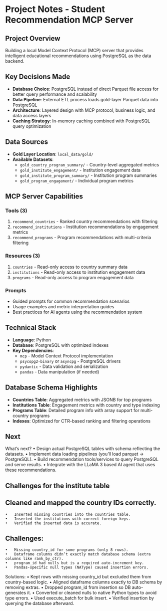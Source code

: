 # Project Notes - Student Recommendation MCP Server

## Project Overview
Building a local Model Context Protocol (MCP) server that provides intelligent educational recommendations using PostgreSQL as the data backend.

## Key Decisions Made
- **Database Choice**: PostgreSQL instead of direct Parquet file access for better query performance and scalability
- **Data Pipeline**: External ETL process loads gold-layer Parquet data into PostgreSQL
- **Architecture**: Layered design with MCP protocol, business logic, and data access layers
- **Caching Strategy**: In-memory caching combined with PostgreSQL query optimization

## Data Sources
- **Gold Layer Location**: `local_data/gold/`
- **Available Datasets**:
  - `gold_country_program_summary/` - Country-level aggregated metrics
  - `gold_institute_engagement/` - Institution engagement data
  - `gold_institute_program_summary/` - Institution program summaries
  - `gold_program_engagement/` - Individual program metrics

## MCP Server Capabilities
### Tools (3)
1. `recommend_countries` - Ranked country recommendations with filtering
2. `recommend_institutions` - Institution recommendations by engagement metrics
3. `recommend_programs` - Program recommendations with multi-criteria filtering

### Resources (3)
1. `countries` - Read-only access to country summary data
2. `institutions` - Read-only access to institution engagement data
3. `programs` - Read-only access to program engagement data

### Prompts
- Guided prompts for common recommendation scenarios
- Usage examples and metric interpretation guides
- Best practices for AI agents using the recommendation system

## Technical Stack
- **Language**: Python
- **Database**: PostgreSQL with optimized indexes
- **Key Dependencies**: 
  - `mcp` - Model Context Protocol implementation
  - `psycopg2-binary` or `asyncpg` - PostgreSQL drivers
  - `pydantic` - Data validation and serialization
  - `pandas` - Data manipulation (if needed)

## Database Schema Highlights
- **Countries Table**: Aggregated metrics with JSONB for top programs
- **Institutions Table**: Engagement metrics with country and type indexing
- **Programs Table**: Detailed program info with array support for multi-country programs
- **Indexes**: Optimized for CTR-based ranking and filtering operations

## Next
What’s next?
	•	Design actual PostgreSQL tables with schema reflecting the datasets.
	•	Implement data loading pipelines (you’ll load parquet -> PostgreSQL).
	•	Build recommendation tools/services to query PostgreSQL and serve results.
	•	Integrate with the LLaMA 3 based AI agent that uses these recommendations.

## Challenges for the institute table
## 	Cleaned and mapped the country IDs correctly.
	•	Inserted missing countries into the countries table.
	•	Inserted the institutions with correct foreign keys.
	•	Verified the inserted data is accurate.

  ## Challenges:
	•	Missing country_id for some programs (only 8 rows).
	•	Dataframe columns didn’t exactly match database schema (extra columns like rank_by_ctr).
	•	program_id had nulls but is a required auto-increment key.
	•	Pandas-specific null types (NAType) caused insertion errors.

Solutions:
	•	Kept rows with missing country_id but excluded them from country-based logic.
	•	Aligned dataframe columns exactly to DB schema by removing extras.
	•	Dropped program_id from insertion so DB auto-generates it.
	•	Converted or cleaned nulls to native Python types to avoid type errors.
	•	Used execute_batch for bulk insert.
	•	Verified insertion by querying the database afterward.